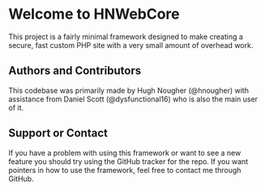 Welcome to HNWebCore
====================
This project is a fairly minimal framework designed to make creating a secure, fast custom PHP site with a very small amount of overhead work.

Authors and Contributors
------------------------
This codebase was primarily made by Hugh Nougher (@hnougher) with assistance from Daniel Scott (@dysfunctional16) who is also the main user of it.

Support or Contact
------------------
If you have a problem with using this framework or want to see a new feature you should try using the GitHub tracker for the repo. If you want pointers in how to use the framework, feel free to contact me through GitHub.

